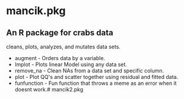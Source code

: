 # mancik.pkg
## An R package for crabs data

cleans, plots,  analyzes, and mutates data sets.

- augment - Orders data by a variable.
- lmplot - Plots linear Model using any data set.
- remove_na - Clean NAs from a data set and specific column.
- plot - Plot QQ's and scatter together using residual and fitted data.
- funfunction - Fun function that throws a meme as an error when it doesnt work.# mancik2.pkg

